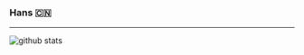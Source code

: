 ### Hans 🇨🇳
------

![github stats](https://github-readme-stats.vercel.app/api?username=Hans&show_icons=true)
